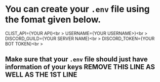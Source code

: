 # You can create your ```.env``` file using the fomat given below.
CLIST_API={YOUR API}<br \>
USERNAME={YOUR USERNAME>}<br \>
DISCORD_GUILD={YOUR SERVER NAME}<br \>
DISCORD_TOKEN={YOUR BOT TOKEN}<br \>

## Make sure that your ```.env``` file should just have information of your keys REMOVE THIS LINE AS WELL AS THE 1ST LINE
